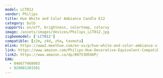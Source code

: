 ```yaml
---
model: LCT012
vendor: Philips
title: Hue White and Color Ambiance Candle E12
category: bulb
supports: on/off, brightness, colortemp, colorxy
image: /assets/images/devices/Philips_LCT012.jpg
zigbeemodel: ['LCT012'] 
compatible: [z2m, z4d, zha, tasmota]
mlink: https://www2.meethue.com/en-us/p/hue-white-and-color-ambiance-single-bulb-e12/046677468903
link: https://www.amazon.com/Philips-Hue-Decorative-Equivalent-Compatible/dp/B0753H5GKP/
link2: https://www.amazon.ca/dp/B0753H5GKP/
EAN: 
  - 046677468903
  - 929001301501
---
```

